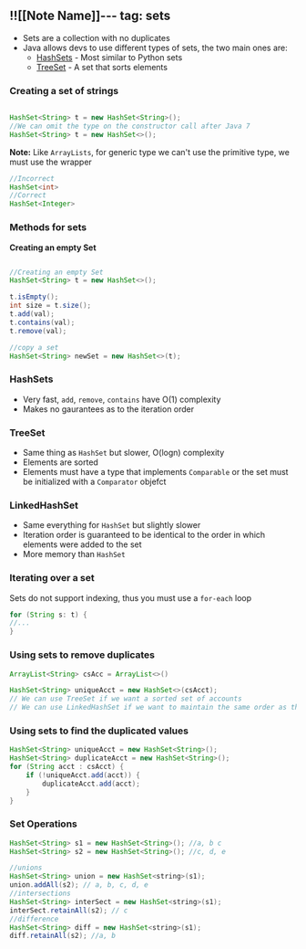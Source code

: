 !![[Note Name]]---
tag: sets
---

- Sets are a collection with no duplicates
- Java allows devs to use different types of sets, the two main ones are:
	- [HashSets](https://docs.oracle.com/javase/8/docs/api/java/util/HashSet.html) - Most similar to Python sets
	- [TreeSet](https://docs.oracle.com/javase/8/docs/api/java/util/TreeSet.html) - A set that sorts elements

### Creating a set of strings
```java

HashSet<String> t = new HashSet<String>();
//We can omit the type on the constructor call after Java 7
HashSet<String> t = new HashSet<>();
```
**Note:**
Like `ArrayLists`, for generic type we can't use the primitive type, we must use the wrapper
```java
//Incorrect
HashSet<int>
//Correct
HashSet<Integer>
```
### Methods for sets
**Creating an empty Set**
```java

//Creating an empty Set
HashSet<String> t = new HashSet<>();

t.isEmpty();
int size = t.size();
t.add(val);
t.contains(val);
t.remove(val);

//copy a set
HashSet<String> newSet = new HashSet<>(t);
```

### HashSets
- Very fast, `add`, `remove`, `contains` have O(1) complexity
- Makes no gaurantees as to the iteration order
### TreeSet
- Same thing as `HashSet` but slower, O(logn) complexity
- Elements are sorted
- Elements must have a type that implements `Comparable` or the set must be initialized with a `Comparator` objefct
### LinkedHashSet
- Same everything for `HashSet` but slightly slower
- Iteration order is guaranteed to be identical to the order in which elements were added to the set
- More memory than `HashSet`


### Iterating over a set
Sets do not support indexing, thus you must use a `for-each` loop

```java
for (String s: t) {
//...
}
```
### Using sets to remove duplicates
```java
ArrayList<String> csAcc = ArrayList<>()

HashSet<String> uniqueAcct = new HashSet<>(csAcct);
// We can use TreeSet if we want a sorted set of accounts
// We can use LinkedHashSet if we want to maintain the same order as the input list
```
### Using sets to find the duplicated values
```java
HashSet<String> uniqueAcct = new HashSet<String>();  
HashSet<String> duplicateAcct = new HashSet<String>();  
for (String acct : csAcct) {  
	if (!uniqueAcct.add(acct)) {  
		duplicateAcct.add(acct);  
	}  
}
```
### Set Operations
```java
HashSet<String> s1 = new HashSet<String>(); //a, b c
HashSet<String> s2 = new HashSet<String>(); //c, d, e

//unions
HashSet<String> union = new HashSet<string>(s1);
union.addAll(s2); // a, b, c, d, e
//intersections
HashSet<String> interSect = new HashSet<string>(s1);
interSect.retainAll(s2); // c
//difference
HashSet<String> diff = new HashSet<string>(s1);
diff.retainAll(s2); //a, b
```